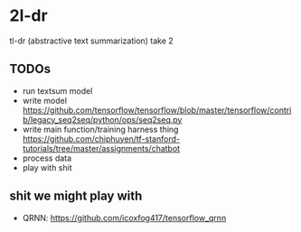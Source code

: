 # 2l-dr
tl-dr (abstractive text summarization) take 2

## TODOs
-   run textsum model
-   write model https://github.com/tensorflow/tensorflow/blob/master/tensorflow/contrib/legacy_seq2seq/python/ops/seq2seq.py
-   write main function/training harness thing  https://github.com/chiphuyen/tf-stanford-tutorials/tree/master/assignments/chatbot
-   process data
-   play with shit

## shit we might play with
-   QRNN: <https://github.com/icoxfog417/tensorflow_qrnn>

